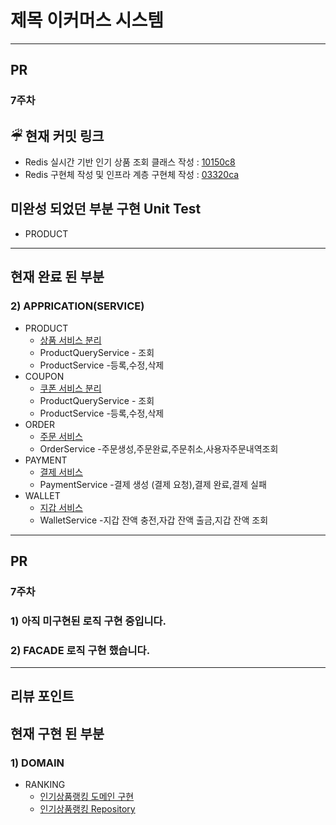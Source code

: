 <!--
  이커머스 시스템 설계 
-->
# 제목 이커머스 시스템
<!--
  (Optional: 참고 자료가 없는 작업 - 단순 버그 픽스 등 의 경우엔 해당 란을 제거해주세요 !)
  작업에 대한 참고자료(PR, 피그마, 슬랙 등)가 있는 경우 링크를 참고 자료에 같이 추가해주세요.
  히스토리나 정책, 특정 기술 등에 대한 이해가 필요한 작업일 때 참고자료가 있다면 리뷰어에게 큰 도움이 됩니다!
-->
-----------------------------------------------------------------
## PR
### 7주차

## ☔︎ 현재 커밋 링크 
* Redis 실시간 기반 인기 상품 조회 클래스 작성 : [10150c8](https://github.com/JuSuIn/hhplusweek2/commit/10150c820f6fdbcab68e4a0a2f2bd1e0ea16bbe6)
* Redis 구현체 작성 및 인프라 계층 구현체 작성 : [03320ca](https://github.com/JuSuIn/hhplusweek2/commit/03320ca716942db24cb77355adce766e7698c617)


## 미완성 되었던 부분 구현 Unit Test
* PRODUCT

-----------------------------------------------------------------
## 현재 완료 된 부분


### 2) APPRICATION(SERVICE)
* PRODUCT
  * [상품 서비스 분리](https://github.com/JuSuIn/hhplusweek2/tree/WEEK5-1/server-java/src/main/java/com/example/ecommerce/application/catalog)
  * ProductQueryService - 조회
  * ProductService -등록,수정,삭제
* COUPON
  * [쿠폰 서비스 분리](https://github.com/JuSuIn/hhplusweek2/tree/WEEK5-1/server-java/src/main/java/com/example/ecommerce/application/coupon)
  * ProductQueryService - 조회
  * ProductService -등록,수정,삭제
* ORDER
  * [주문 서비스](https://github.com/JuSuIn/hhplusweek2/tree/WEEK5-1/server-java/src/main/java/com/example/ecommerce/application/order)
  * OrderService -주문생성,주문완료,주문취소,사용자주문내역조회
* PAYMENT
  * [결제 서비스](https://github.com/JuSuIn/hhplusweek2/tree/WEEK5-1/server-java/src/main/java/com/example/ecommerce/application/payment)
  * PaymentService -결제 생성 (결제 요청),결제 완료,결제 실패
* WALLET
  * [지갑 서비스](https://github.com/JuSuIn/hhplusweek2/tree/WEEK5-1/server-java/src/main/java/com/example/ecommerce/application/wallet)
  * WalletService -지갑 잔액 충전,자갑 잔액 출금,지갑 잔액 조회

-----------------------------------------------------------------

## PR
### 7주차
### 1) 아직 미구현된 로직 구현 중입니다.
### 2) FACADE 로직 구현 했습니다.

-----------------------------------------------------------------

## 리뷰 포인트
## 현재 구현 된 부분

### 1) DOMAIN
* RANKING
  * [인기상품랭킹 도메인 구현](https://github.com/JuSuIn/hhplusweek2/tree/WEEK6-1/server-java/src/main/java/com/example/ecommerce/domain/ranking)
  * [인기상품랭킹 Repository](https://github.com/JuSuIn/hhplusweek2/tree/WEEK6-1/server-java/src/main/java/com/example/ecommerce/domain/ranking)

